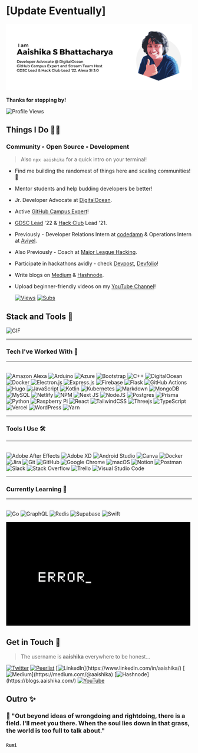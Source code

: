 # [Update Eventually]

![Header](assets/Banner.png "Header Image")

**Thanks for stopping by!**

![Profile Views](https://komarev.com/ghpvc/?username=aaishikasb&style=for-the-badge&label=HOW+MANY+TIMES+HAVE+OTHERS+VISITED+👀)

## Things I Do 🧑‍💻

### Community ◦ Open Source ◦ Development

> Also `npx aaishika` for a quick intro on your terminal!

- Find me building the randomest of things here and scaling communities! 💪
- Mentor students and help budding developers be better!
- Jr. Developer Advocate at [DigitalOcean](https://www.digitalocean.com).
- Active [GitHub Campus Expert](https://education.github.com/experts)!
- [GDSC Lead](https://developers.google.com/community/gdsc/leads) '22 & [Hack Club](https://hackclub.com/) Lead '21.
- Previously - Developer Relations Intern at [codedamn](https://codedamn.com/) & Operations Intern at [Aviyel](https://www.aviyel.com).
- Also Previously - Coach at [Major League Hacking](https://www.mlh.io).
- Participate in hackathons avidly - check [Devpost](https://devpost.com/aaishika), [Devfolio](https://www.devfolio.com/@aaishika)!
- Write blogs on [Medium](https://www.medium.com/@Aaishika) & [Hashnode](https://blogs.aaishika.com/).
- Upload beginner-friendly videos on my [YouTube Channel](https://www.youtube.com/c/AaishikaSBhattacharya)!

  [![Views](https://img.shields.io/youtube/channel/views/UCIWbBxuwFhKuiikJrrqRCUQ?style=for-the-badge&logo=youtube)](https://youtube.com/@Aaishika) [![Subs](https://img.shields.io/youtube/channel/subscribers/UCIWbBxuwFhKuiikJrrqRCUQ?style=for-the-badge&logo=youtube)](https://youtube.com/@Aaishika)

## Stack and Tools 🤯

![GIF](https://www.learnupon.com/wp-content/uploads/@2x-Blog-Technical-Skills-animation.gif)

---

### Tech I've Worked With 🥷

---
\
![Amazon Alexa](https://img.shields.io/badge/amazon%20alexa-52b5f7?style=for-the-badge&logo=amazon%20alexa&logoColor=white) ![Arduino](https://img.shields.io/badge/-Arduino-00979D?style=for-the-badge&logo=Arduino&logoColor=white) ![Azure](https://img.shields.io/badge/azure-%230072C6.svg?style=for-the-badge&logo=microsoftazure&logoColor=white) ![Bootstrap](https://img.shields.io/badge/bootstrap-%23563D7C.svg?style=for-the-badge&logo=bootstrap&logoColor=white) ![C++](https://img.shields.io/badge/c++-%2300599C.svg?style=for-the-badge&logo=c%2B%2B&logoColor=white) ![DigitalOcean](https://img.shields.io/badge/DigitalOcean-%230167ff.svg?style=for-the-badge&logo=digitalOcean&logoColor=white) ![Docker](https://img.shields.io/badge/docker-%230db7ed.svg?style=for-the-badge&logo=docker&logoColor=white) ![Electron.js](https://img.shields.io/badge/Electron-191970?style=for-the-badge&logo=Electron&logoColor=white) ![Express.js](https://img.shields.io/badge/express.js-%23404d59.svg?style=for-the-badge&logo=express&logoColor=%2361DAFB) ![Firebase](https://img.shields.io/badge/firebase-%23039BE5.svg?style=for-the-badge&logo=firebase) ![Flask](https://img.shields.io/badge/flask-%23000.svg?style=for-the-badge&logo=flask&logoColor=white) ![GitHub Actions](https://img.shields.io/badge/github%20actions-%232671E5.svg?style=for-the-badge&logo=githubactions&logoColor=white) ![Hugo](https://img.shields.io/badge/Hugo-black.svg?style=for-the-badge&logo=Hugo) ![JavaScript](https://img.shields.io/badge/javascript-%23323330.svg?style=for-the-badge&logo=javascript&logoColor=%23F7DF1E) ![Kotlin](https://img.shields.io/badge/kotlin-%237F52FF.svg?style=for-the-badge&logo=kotlin&logoColor=white) ![Kubernetes](https://img.shields.io/badge/kubernetes-%23326ce5.svg?style=for-the-badge&logo=kubernetes&logoColor=white) ![Markdown](https://img.shields.io/badge/markdown-%23000000.svg?style=for-the-badge&logo=markdown&logoColor=white) ![MongoDB](https://img.shields.io/badge/MongoDB-%234ea94b.svg?style=for-the-badge&logo=mongodb&logoColor=white) ![MySQL](https://img.shields.io/badge/mysql-%2300f.svg?style=for-the-badge&logo=mysql&logoColor=white) ![Netlify](https://img.shields.io/badge/netlify-%23000000.svg?style=for-the-badge&logo=netlify&logoColor=#00C7B7) ![NPM](https://img.shields.io/badge/NPM-%23000000.svg?style=for-the-badge&logo=npm&logoColor=white) ![Next JS](https://img.shields.io/badge/Next-black?style=for-the-badge&logo=next.js&logoColor=white) ![NodeJS](https://img.shields.io/badge/node.js-6DA55F?style=for-the-badge&logo=node.js&logoColor=white) ![Postgres](https://img.shields.io/badge/postgres-%23316192.svg?style=for-the-badge&logo=postgresql&logoColor=white) ![Prisma](https://img.shields.io/badge/Prisma-3982CE?style=for-the-badge&logo=Prisma&logoColor=white) ![Python](https://img.shields.io/badge/python-3670A0?style=for-the-badge&logo=python&logoColor=ffdd54) ![Raspberry Pi](https://img.shields.io/badge/-RaspberryPi-C51A4A?style=for-the-badge&logo=Raspberry-Pi) ![React](https://img.shields.io/badge/react-%2320232a.svg?style=for-the-badge&logo=react&logoColor=%2361DAFB) ![TailwindCSS](https://img.shields.io/badge/tailwindcss-%2338B2AC.svg?style=for-the-badge&logo=tailwind-css&logoColor=white) ![Threejs](https://img.shields.io/badge/threejs-black?style=for-the-badge&logo=three.js&logoColor=white) ![TypeScript](https://img.shields.io/badge/typescript-%23007ACC.svg?style=for-the-badge&logo=typescript&logoColor=white) ![Vercel](https://img.shields.io/badge/vercel-%23000000.svg?style=for-the-badge&logo=vercel&logoColor=white) ![WordPress](https://img.shields.io/badge/WordPress-%23117AC9.svg?style=for-the-badge&logo=WordPress&logoColor=white) ![Yarn](https://img.shields.io/badge/yarn-%232C8EBB.svg?style=for-the-badge&logo=yarn&logoColor=white)

---

### Tools I Use 🛠️

---
\
![Adobe After Effects](https://img.shields.io/badge/Adobe%20After%20Effects-9999FF.svg?style=for-the-badge&logo=Adobe%20After%20Effects&logoColor=white) ![Adobe XD](https://img.shields.io/badge/Adobe%20XD-470137?style=for-the-badge&logo=Adobe%20XD&logoColor=#FF61F6) ![Android Studio](https://img.shields.io/badge/Android%20Studio-3DDC84.svg?style=for-the-badge&logo=android-studio&logoColor=white) ![Canva](https://img.shields.io/badge/Canva-%2300C4CC.svg?style=for-the-badge&logo=Canva&logoColor=white) ![Docker](https://img.shields.io/badge/docker-%230db7ed.svg?style=for-the-badge&logo=docker&logoColor=white) ![Jira](https://img.shields.io/badge/jira-%230A0FFF.svg?style=for-the-badge&logo=jira&logoColor=white) ![Git](https://img.shields.io/badge/git-%23F05033.svg?style=for-the-badge&logo=git&logoColor=white) ![GitHub](https://img.shields.io/badge/github-%23121011.svg?style=for-the-badge&logo=github&logoColor=white) ![Google Chrome](https://img.shields.io/badge/Google%20Chrome-4285F4?style=for-the-badge&logo=GoogleChrome&logoColor=white) ![macOS](https://img.shields.io/badge/mac%20os-000000?style=for-the-badge&logo=macos&logoColor=F0F0F0) ![Notion](https://img.shields.io/badge/Notion-%23000000.svg?style=for-the-badge&logo=notion&logoColor=white) ![Postman](https://img.shields.io/badge/Postman-FF6C37?style=for-the-badge&logo=postman&logoColor=white) ![Slack](https://img.shields.io/badge/Slack-4A154B?style=for-the-badge&logo=slack&logoColor=white) ![Stack Overflow](https://img.shields.io/badge/-Stackoverflow-FE7A16?style=for-the-badge&logo=stack-overflow&logoColor=white) ![Trello](https://img.shields.io/badge/Trello-%23026AA7.svg?style=for-the-badge&logo=Trello&logoColor=white) ![Visual Studio Code](https://img.shields.io/badge/Visual%20Studio%20Code-0078d7.svg?style=for-the-badge&logo=visual-studio-code&logoColor=white)

---

### Currently Learning 👀

---
\
![Go](https://img.shields.io/badge/go-%2300ADD8.svg?style=for-the-badge&logo=go&logoColor=white) ![GraphQL](https://img.shields.io/badge/-GraphQL-E10098?style=for-the-badge&logo=graphql&logoColor=white) ![Redis](https://img.shields.io/badge/redis-%23DD0031.svg?style=for-the-badge&logo=redis&logoColor=white) ![Supabase](https://img.shields.io/badge/Supabase-3ECF8E?style=for-the-badge&logo=supabase&logoColor=white) ![Swift](https://img.shields.io/badge/swift-F54A2A?style=for-the-badge&logo=swift&logoColor=white)

![GIF](assets/Error.gif)

## Get in Touch 📱

> The username is **aaishika** everywhere to be honest...

[![Twitter](https://img.shields.io/badge/TWITTER-aaishika-%231DA1F2.svg?&style=for-the-badge&logo=Twitter&logoColor=white)](https://twitter.com/aaishika) [![Peerlist](https://github-readme-badge.peerlist.io/api/aaishika?style=for-the-badge)](https://peerlist.io/aaishika) [![LinkedIn](https://img.shields.io/badge/linkedin-in/aaishika-%230077B5.svg?&style=for-the-badge&logo=linkedin&logoColor=white")](https://www.linkedin.com/in/aaishika/) [![Medium](https://img.shields.io/badge/Medium-@aaishika-%23000000.svg?&style=for-the-badge&logo=Medium&logoColor=white")](https://medium.com/@aaishika) [![Hashnode](https://img.shields.io/badge/Hashnode-@AAISHIKA-2962FF?style=for-the-badge&logo=hashnode&logoColor=white")](https://blogs.aaishika.com/) [![YouTube](https://img.shields.io/badge/YouTube-@aaishika-%23FF0000.svg?&style=for-the-badge&logo=YouTube&logoColor=white)](https://youtube.com/@Aaishika)

## Outro ✨

### 💬 "Out beyond ideas of wrongdoing and rightdoing, there is a field. I'll meet you there. When the soul lies down in that grass, the world is too full to talk about."

#### `Rumi`
